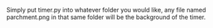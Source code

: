 Simply put timer.py into whatever folder you would like, any file named parchment.png in that same folder will be the background of the timer.
